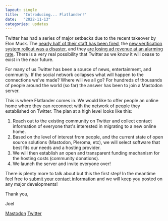 ```yaml
---
layout: single
title:  "Introducing... Flatlander!"
date:   "2022-11-13"
categories: updates
---
```


Twitter has had a series of major setbacks due to the recent takeover by Elon Musk. The [nearly half of their staff has been fired](https://gizmodo.com/musk-twitter-layoffs-1849751286), the [new verification system rollout was a disaster](https://www.ctvnews.ca/business/here-are-some-of-the-verified-fake-twitter-accounts-overtaking-the-platform-1.6150691), and they [are losing ad revenue at an alarming rate](https://www.wsj.com/articles/twitters-advertising-exodus-accelerates-despite-outreach-from-elon-musk-11668262920). There is a very real possibility that Twitter as we know it will cease to exist in the near future.

For many of us Twitter has been a source of news, entertainment, and community. If the social network collapses what will happen to the connections we've made? Where will we all go? For hundreds of thousands of people around the world (so far) the answer has been to join a Mastodon server.

This is where Flatlander comes in. We would like to offer people an online home where they can reconnect with the network of people they established on Twitter. The plan at a high level looks like this:

1. Reach out to the existing community on Twitter and collect contact information of everyone that's interested in migrating to a new online home.
2. Based on the level of interest from people, and the current state of open source solutions (Mastodon, Pleroma, etc), we will select software that best fits our needs and a hosting provider.
3. We will then establish an open and transparent funding mechanism for the hosting costs (community donations).
4. We launch the server and invite everyone over!

There is plenty more to talk about but this the first step! In the meantime feel free to [submit your contact information](/sign-up) and we will keep you posted on any major developments!

Thank you, 

Joel

[Mastodon](https://fosstodon.org/@joelghill)
[Twitter](https://twitter.com/joelghill)
